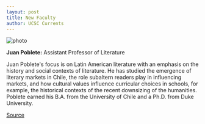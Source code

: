 ```yaml
---
layout: post
title: New Faculty
author: UCSC Currents
---
```


![photo][2]

**Juan Poblete:** Assistant Professor of Literature

Juan Poblete's focus is on Latin American literature with an emphasis on the history and social contexts of literature. He has studied the emergence of literary markets in Chile, the role subaltern readers play in influencing markets, and how cultural values influence curricular choices in schools, for example, the historical contexts of the recent downsizing of the humanities. Poblete earned his B.A. from the University of Chile and a Ph.D. from Duke University.

[2]: http://www1.ucsc.edu/oncampus/art/juan_poblete.gif

[Source](http://www1.ucsc.edu/oncampus/currents/97-10-20/newfac.htm "Permalink to New Faculty: Juan Poblete: 10-20-97")
